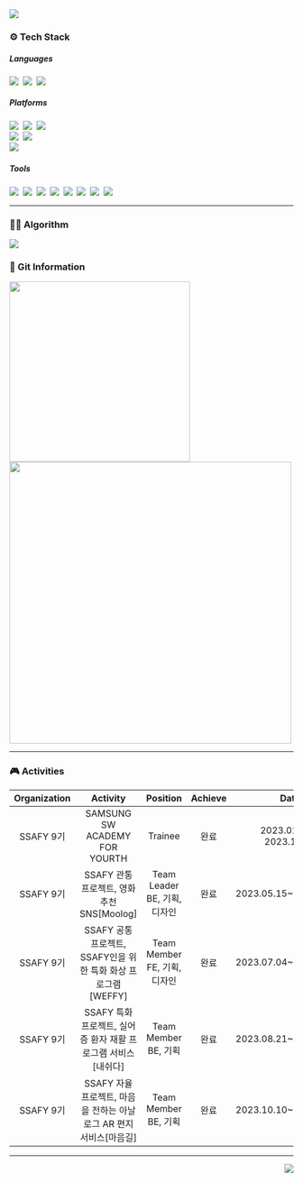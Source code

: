 
<img src="https://capsule-render.vercel.app/api?type=slice&reversal=false&color=gradient&customColorList=0,2,2,5,30)&text=I'M%20YEONJI!&fontSize=40&fontAlign=85&fontAlignY=15&rotate=8&animation=blink&desc=Developer's%20GitHub&descAlign=87&descAlignY=40&"/>
<div>
  <p align="center">
    <h3>⚙ Tech Stack</h3>
    <div>
    <h5>Languages</h5>
    <img src="https://img.shields.io/badge/Java-orange?style=flat-square&logo=java&logoColor=white"/></a>&nbsp
    <img src="https://img.shields.io/badge/Python-3766AB?style=flat-square&logo=Python&logoColor=white"/></a>&nbsp
    <img src="https://img.shields.io/badge/JavaScript-yellow?style=flat-square&logo=javascript&logoColor=white"/></a>&nbsp
    </div>
    <div>
    <h5>Platforms</h5>
    <img src="https://img.shields.io/badge/Spring-6DB33F?style=flat-square&logo=Spring&logoColor=white"/></a>&nbsp
    <img src="https://img.shields.io/badge/Spring Boot-6DB33F?style=flat-square&logo=Spring Boot&logoColor=white"/></a>&nbsp  
    <img src="https://img.shields.io/badge/Django-092E20?style=flat-square&logo=Django&logoColor=white"/></a>&nbsp 
    </div>
    <div>
    <img src="https://img.shields.io/badge/React-61DAFB?style=flat-square&logo=react&logoColor=white"/></a>&nbsp
    <img src="https://img.shields.io/badge/Vue.js-4FC08D?style=flat-square&logo=Vue.js&logoColor=white"/></a>&nbsp
    </div>
    <div>
    <img src="https://img.shields.io/badge/MySQL-4479A1?style=flat-square&logo=MySQL&logoColor=white"/></a>&nbsp
    </div>
    <div>
    <h5>Tools</h5>
    <img src="https://img.shields.io/badge/IntelliJ-000000?style=flat-square&logo=IntelliJidea&logoColor=white"/></a>&nbsp
    <img src="https://img.shields.io/badge/Pycharm-000000?style=flat-square&logo=pycharm&logoColor=white"/></a>&nbsp  
    <img src="https://img.shields.io/badge/Visual Studio Code-007ACC?style=flat-square&logo=visualstudiocode&logoColor=white"/></a>&nbsp 
    <img src="https://img.shields.io/badge/Tomcat-F8DC75?style=flat-square&logo=apachetomcat&logoColor=ffffff"/></a>&nbsp
    <img src="https://img.shields.io/badge/GitHub-181717?style=flat-square&logo=github&logoColor=ffffff"/></a>&nbsp
    <img src="https://img.shields.io/badge/GitLab-FC6D26?style=flat-square&logo=gitlab&logoColor=ffffff"/></a>&nbsp
    <img src="https://img.shields.io/badge/Jira-0052CC?style=flat-square&logo=jira&logoColor=ffffff"/></a>&nbsp
    <img src="https://img.shields.io/badge/Notion-000000?style=flat-square&logo=notion&logoColor=ffffff"/></a>&nbsp
    </div>
  </p>
</div>
<hr>
<div>
  <h3>🤹‍♀️ Algorithm</h3>
  <img src="http://mazassumnida.wtf/api/v2/generate_badge?boj=duswl0220">
</div>
<div>
  <h3>📑 Git Information</h3>
  <p>
  <img width=320 src="https://github-readme-stats.vercel.app/api/top-langs/?username=YEOM2YEOM2&layout=donut&theme=radical">
  <img width=500 src="https://streak-stats.demolab.com?user=YEOM2YEOM2&theme=react&hide_border=true&border_radius=5.5&date_format=M%20j%5B%2C%20Y%5D">
  </p>
</div>
<hr>
<div>
  <h3>🎮 Activities</h3>
  
  |Organization|Activity|Position|Achieve|Date|
  |:---:|:---:|:---:|:---:|:---:|
  |SSAFY 9기|SAMSUNG SW ACADEMY FOR YOURTH|Trainee|완료|2023.01.04 ~ 2023.12.19|
  |SSAFY 9기|SSAFY 관통 프로젝트, 영화 추천 SNS[Moolog]|Team Leader<br> BE, 기획, 디자인|완료|2023.05.15~2023.05.26|
  |SSAFY 9기|SSAFY 공통 프로젝트, SSAFY인을 위한 특화 화상 프로그램[WEFFY]|Team Member<br> FE, 기획, 디자인|완료|2023.07.04~2023.08.18|
  |SSAFY 9기|SSAFY 특화 프로젝트, 실어증 환자 재활 프로그램 서비스[내쉬다]|Team Member<br> BE, 기획|완료|2023.08.21~2023.10.06|
  |SSAFY 9기|SSAFY 자율 프로젝트, 마음을 전하는 아날로그 AR 편지 서비스[마음길]|Team Member<br> BE, 기획|완료|2023.10.10~2023.11.17|
</div>
<hr>
<div align="right">
  <a href="https://hits.seeyoufarm.com"><img src="https://hits.seeyoufarm.com/api/count/incr/badge.svg?url=https%3A%2F%2Fgithub.com%2FYEOM2YEOM2&count_bg=%23F0F0F0&title_bg=%23FFCFCF&icon=youtubegaming.svg&icon_color=%23C84343&title=hits&edge_flat=false"/></a>
</div>


